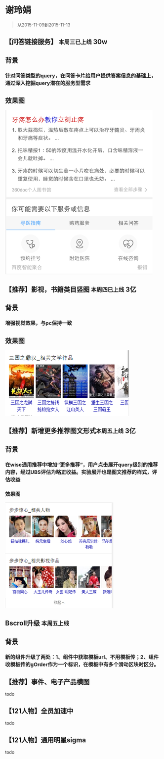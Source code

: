 # 谢玲娟

> 从2015-11-09到2015-11-13

## 【问答链接服务】 `本周三已上线` 30w

## 背景

### 针对问答类型的query，在问答卡片给用户提供答案信息的基础上，通过深入挖掘query潜在的服务型需求

## 效果图

<img src="img/xielingjuan/1.png">

## 【推荐】影视，书籍类目竖图 `本周四已上线` 3亿

## 背景

### 增强视觉效果，与pc保持一致

## 效果图

<img src="img/xielingjuan/2.png">

## 【推荐】新增更多推荐图文形式`本周五上线` 3亿

## 背景

### 在wise通用推荐中增加“更多推荐”，用户点击展开query级别的推荐内容，经过UBS评估为略正收益。实验展开也是图文推荐的样式，评估收益

### 效果图

<img src="img/xielingjuan/3.png">

## Bscroll升级 `本周五上线`

## 背景

### 新的组件升级了两处：1、组件中获取模板url、不用模板传；2、组件收模板传的gOrder作为一个标识，在模板中有多个滑动区块时区分。

## 【推荐】事件、电子产品横图

todo

## 【121人物】全员加速中

todo

## 【121人物】通用明星sigma

todo
